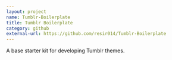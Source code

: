 ```yaml
---
layout: project
name: Tumblr-Boilerplate
title: Tumblr Boilerplate
category: github
external-url: https://github.com/resir014/Tumblr-Boilerplate
---
```


A base starter kit for developing Tumblr themes.
